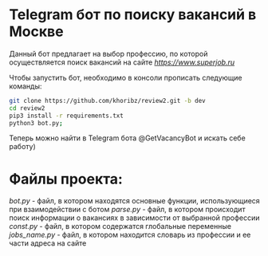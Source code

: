 # Telegram бот по поиску вакансий в Москве

Данный бот предлагает на выбор профессию, по которой осуществляется поиск вакансий
на сайте *https://www.superjob.ru*

Чтобы запустить бот, необходимо в консоли прописать следующие команды:
``` bash
git clone https://github.com/khoribz/review2.git -b dev
cd review2
pip3 install -r requirements.txt
python3 bot.py;
```
Теперь можно найти в Telegram бота @GetVacancyBot и искать себе работу)


# Файлы проекта:
_bot.py_ - файл, в котором находятся основные функции, использующиеся при взаимодействии с ботом
_parse.py_ - файл, в котором происходит поиск информации о вакансиях в зависимости от выбранной профессии
_const.py_ - файл, в котором содержатся глобальные переменные
_jobs_name.py_ - файл, в котором находится словарь из профессии и ее части адреса на сайте
